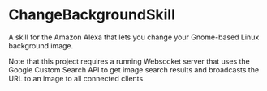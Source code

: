 # ChangeBackgroundSkill
A skill for the Amazon Alexa that lets you change your Gnome-based Linux background image.


Note that this project requires a running Websocket server that uses the Google Custom Search API to get image search results and broadcasts the URL to an image to all connected clients.
